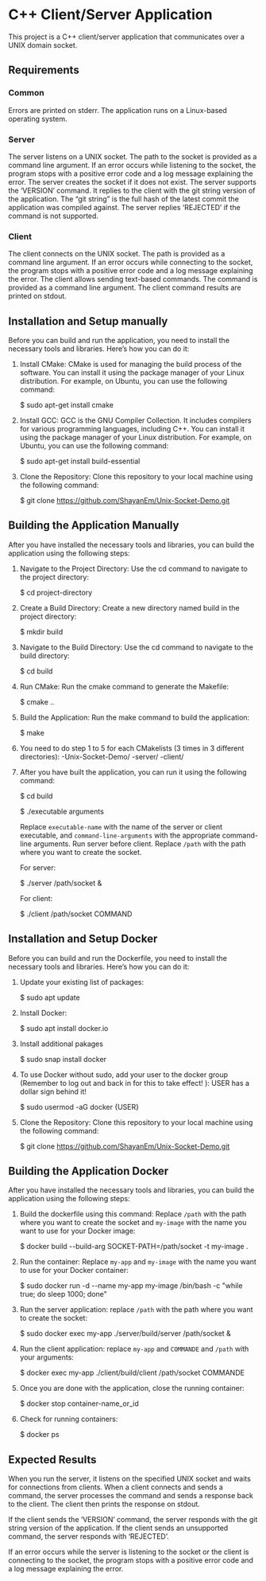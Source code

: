 # C++ Client/Server Application
This project is a C++ client/server application that communicates over a UNIX domain socket.

## Requirements
### Common

Errors are printed on stderr.
The application runs on a Linux-based operating system.

### Server

The server listens on a UNIX socket.
The path to the socket is provided as a command line argument.
If an error occurs while listening to the socket, the program stops with a positive error code and a log message explaining the error.
The server creates the socket if it does not exist.
The server supports the ‘VERSION’ command.
It replies to the client with the git string version of the application.
The “git string” is the full hash of the latest commit the application was compiled against.
The server replies ‘REJECTED’ if the command is not supported.

### Client

The client connects on the UNIX socket.
The path is provided as a command line argument.
If an error occurs while connecting to the socket, the program stops with a positive error code and a log message explaining the error.
The client allows sending text-based commands.
The command is provided as a command line argument.
The client command results are printed on stdout.

## Installation and Setup manually
Before you can build and run the application, you need to install the necessary tools and libraries. Here’s how you can do it:

1. Install CMake: CMake is used for managing the build process of the software. You can install it using the package manager of your Linux distribution. For example, on Ubuntu, you can use the following command:

    $ sudo apt-get install cmake

2. Install GCC: GCC is the GNU Compiler Collection. It includes compilers for various programming languages, including C++. You can install it using the package manager of your Linux distribution. For example, on Ubuntu, you can use the following command:

    $ sudo apt-get install build-essential

3. Clone the Repository: Clone this repository to your local machine using the following command:

    $ git clone https://github.com/ShayanEm/Unix-Socket-Demo.git

## Building the Application Manually
After you have installed the necessary tools and libraries, you can build the application using the following steps:

1. Navigate to the Project Directory: Use the cd command to navigate to the project directory:

    $ cd project-directory

2. Create a Build Directory: Create a new directory named build in the project directory:

    $ mkdir build

3. Navigate to the Build Directory: Use the cd command to navigate to the build directory:
    
    $ cd build

4. Run CMake: Run the cmake command to generate the Makefile:

    $ cmake ..

5. Build the Application: Run the make command to build the application:

    $ make

6. You need to do step 1 to 5 for each CMakelists (3 times in 3 different directories):
    -Unix-Socket-Demo/
    -server/
    -client/
    
7. After you have built the application, you can run it using the following command:
    
    $ cd build
    
    $ ./executable arguments

    Replace `executable-name` with the name of the server or client executable, and `command-line-arguments` with the appropriate command-line arguments. Run server before client. Replace `/path` with the path where you want to create the socket.

    For server:

    $ ./server /path/socket &

    For client:

    $ ./client /path/socket COMMAND

## Installation and Setup Docker
Before you can build and run the Dockerfile, you need to install the necessary tools and libraries. Here’s how you can do it:
1. Update your existing list of packages:
    
    $ sudo apt update

2. Install Docker:

    $ sudo apt install docker.io

3. Install additional pakages

    $ sudo snap install docker

4. To use Docker without sudo, add your user to the docker group (Remember to log out and back in for this to take effect! ): USER has a dollar sign behind it!

    $ sudo usermod -aG docker {USER}

5. Clone the Repository: Clone this repository to your local machine using the following command:

    $ git clone https://github.com/ShayanEm/Unix-Socket-Demo.git

## Building the Application Docker
After you have installed the necessary tools and libraries, you can build the application using the following steps:

1. Build the dockerfile using this command: Replace `/path` with the path where you want to create the socket and `my-image` with the name you want to use for your Docker image:

    $ docker build --build-arg SOCKET-PATH=/path/socket -t my-image .

2. Run the container: Replace `my-app` and `my-image` with the name you want to use for your Docker container:

    $ sudo docker run -d --name my-app my-image /bin/bash -c "while true; do sleep 1000; done"

3. Run the server application: replace `/path` with the path where you want to create the socket:

    $ sudo docker exec my-app ./server/build/server /path/socket &

4. Run the client application: replace `my-app` and `COMMANDE` and `/path` with your arguments:

    $ docker exec my-app ./client/build/client /path/socket COMMANDE

5. Once you are done with the application, close the running container:

    $ docker stop container-name_or_id

6. Check for running containers:

    $ docker ps

## Expected Results
When you run the server, it listens on the specified UNIX socket and waits for connections from clients. When a client connects and sends a command, the server processes the command and sends a response back to the client. The client then prints the response on stdout.

If the client sends the ‘VERSION’ command, the server responds with the git string version of the application. If the client sends an unsupported command, the server responds with ‘REJECTED’.

If an error occurs while the server is listening to the socket or the client is connecting to the socket, the program stops with a positive error code and a log message explaining the error.